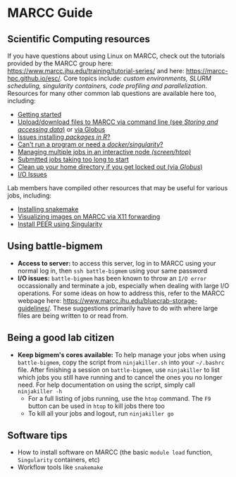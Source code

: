 # MARCC Guide
## Scientific Computing resources
If you have questions about using Linux on MARCC, check out the tutorials provided by the MARCC group here: https://www.marcc.jhu.edu/training/tutorial-series/
and here: https://marcc-hpc.github.io/esc/. Core topics include: *custom environments, SLURM scheduling, singularity containers, code profiling and parallelization*.
Resources for many other common lab questions are available here too, including:
 - [Getting started](https://www.marcc.jhu.edu/training/intro-sessions/)
 - [Upload/download files to MARCC via command line (see *Storing and accessing data*)](https://www.marcc.jhu.edu/getting-started/basic/) or [via Globus](https://www.marcc.jhu.edu/transfer-data-globus/)
 - [Issues installing *packages in R*?](https://www.marcc.jhu.edu/managing-r-packages-a-case-study/)
 - [Can't run a program or need a *docker/singularity*?](https://www.marcc.jhu.edu/managing-r-packages-a-case-study/)
 - [Managing multiple jobs in an interactive node *(screen/htop)*](https://www.marcc.jhu.edu/simple-profiling-with-the-top-utility/)
 - [Submitted jobs taking too long to start](https://www.marcc.jhu.edu/job-priority-and-the-slurm-scheduler/)
 - [Clean up your home directory if you get locked out (via *Globus*)](https://www.marcc.jhu.edu/troubleshoot/globus-clean-home/)
 - [I/O Issues](https://www.marcc.jhu.edu/bluecrab-storage-guidelines/)
 
Lab members have compiled other resources that may be useful for various jobs, including:
 - [Installing snakemake](https://github.com/battle-lab/battle-lab-guide/blob/master/marcc_guide/software/install_snakemake.md)
 - [Visualizing images on MARCC via X11 forwarding](https://github.com/battle-lab/battle-lab-guide/blob/master/marcc_guide/x11_forwarding.md)
 - [Install PEER using Singularity](https://github.com/battle-lab/battle-lab-guide/blob/master/marcc_guide/software/PEER-singularity-docker.md)

## Using battle-bigmem
-  **Access to server:** to access this server, log in to MARCC using your normal log in, then `ssh battle-bigmem` using your same password
- **I/O issues:** `battle-bigmem` has been known to throw an `I/O error` occassionally and terminate a job, especially when dealing with large I/O operations. For some ideas on how to address this, refer to the MARCC webpage here: https://www.marcc.jhu.edu/bluecrab-storage-guidelines/. These suggestions primarily have to do with where large files are being written to or read from.
## Being a good lab citizen
- **Keep bigmem's cores available:** To help manage your jobs when using `battle-bigmem`, copy the script from `ninjakiller.sh` into your `~/.bashrc` file. After finishing a session on `battle-bigmem`, use `ninjakiller` to list which jobs you still have running and to cancel the ones you no longer need. For help documentation on using the script, simply call `ninjakiller -h`
  - For a full listing of jobs running, use the `htop` command. The `F9` button can be used in `htop` to kill jobs there too
  - To kill all your jobs and logout, run `ninjakiller go`
## Software tips
- How to install software on MARCC (the basic `module load` function, `Singularity` containers, etc)
- Workflow tools like `snakemake`

